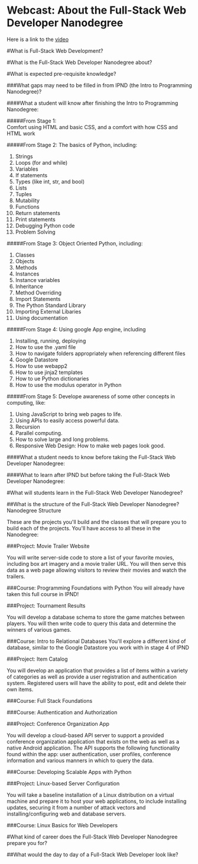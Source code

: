 Webcast: About the Full-Stack Web Developer Nanodegree
==========================================

Here is a link to the [video][OH]

#What is Full-Stack Web Development?


#What is the Full-Stack Web Developer Nanodegree about?




#What is expected pre-requisite knowledge?  

###What gaps may need to be filled in from IPND (the Intro to Programming Nanodegree)?

####What a student will know after finishing the Intro to Programming Nanodegree:

#####From Stage 1:  
  Comfort using HTML and basic CSS, and a comfort with how CSS and HTML work

#####From Stage 2:
  The basics of Python, including:
  1.  Strings
  2.  Loops (for and while)
  3.  Variables
  4.  If statements
  5.  Types (like int, str, and bool)
  6.  Lists
  7.  Tuples
  8.  Mutability
  9.  Functions
  10.  Return statements
  11.  Print statements
  12.  Debugging Python code
  13.  Problem Solving

    
#####From Stage 3:
  Object Oriented Python, including:
  1.  Classes 
  2.  Objects
  3.  Methods
  4.  Instances
  5.  Instance variables
  6.  Inheritance
  7.  Method Overriding
  8.  Import Statements
  9.  The Python Standard Library
  10.  Importing External Libaries
  11.  Using documentation

#####From Stage 4:
  Using google App engine, including
  1.  Installing, running, deploying
  2.  How to use the .yaml file
  3.  How to navigate folders appropriately when referencing different files
  4.  Google Datastore  
  5.  How to use webapp2
  6.  How to use jinja2 templates
  7.  How to ue Python dictionaries
  8.  How to use the modulus operator in Python
    
#####From Stage 5:
  Develope awareness of some other concepts in computing, like:
   1.  Using JavaScript to bring web pages to life.
   2.  Using APIs to easily access powerful data.
   3.  Recursion 
   4.  Parallel computing.
   5.  How to solve large and long problems. 
   6.  Responsive Web Design: How to make web pages look good.

####What a student needs to know before taking the Full-Stack Web Developer Nanodegree:


####What to learn after IPND but before taking the Full-Stack Web Developer Nanodegree:


#What will students learn in the Full-Stack Web Developer Nanodegree?  

##What is the structure of the Full-Stack Web Developer Nanodegree?  
Nanodegree Structure

These are the projects you'll build and the classes that will prepare you to build each of the projects. You'll have access to all these in the Nanodegree:

###Project: Movie Trailer Website

You will write server-side code to store a list of your favorite movies, including box art imagery and a movie trailer URL. You will then serve this data as a web page allowing visitors to review their movies and watch the trailers.

###Course: Programming Foundations with Python
You will already have taken this full course in IPND!

###Project: Tournament Results

You will develop a database schema to store the game matches between players. You will then write code to query this data and determine the winners of various games.

###Course: Intro to Relational Databases
You'll explore a different kind of database, similar to the Google Datastore you work with in stage 4 of IPND

###Project: Item Catalog

You will develop an application that provides a list of items within a variety of categories as well as provide a user registration and authentication system. Registered users will have the ability to post, edit and delete their own items.

###Course:  Full Stack Foundations 

###Course:  Authentication and Authorization 


###Project: Conference Organization App

You will develop a cloud-based API server to support a provided conference organization application that exists on the web as well as a native Android application. The API supports the following functionality found within the app: user authentication, user profiles, conference information and various manners in which to query the data.

###Course: Developing Scalable Apps with Python

###Project: Linux-based Server Configuration

You will take a baseline installation of a Linux distribution on a virtual machine and prepare it to host your web applications, to include installing updates, securing it from a number of attack vectors and installing/configuring web and database servers.

###Course: Linux Basics for Web Developers









#What kind of career does the Full-Stack Web Developer Nanodegree prepare you for?  


##What would the day to day of a Full-Stack Web Developer look like?  




[OH]: https://plus.google.com
